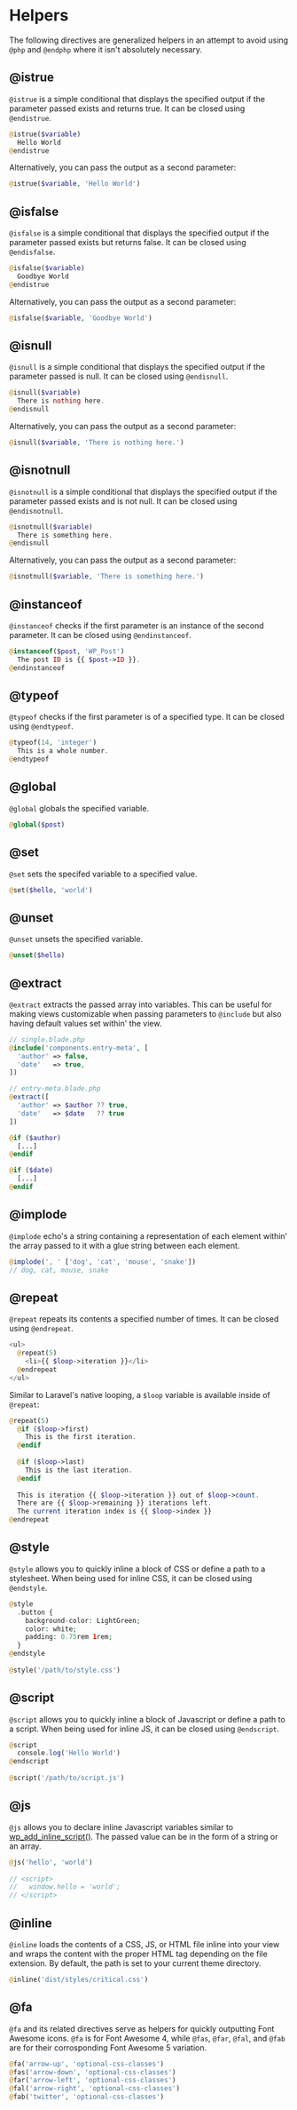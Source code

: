 # Helpers

The following directives are generalized helpers in an attempt to avoid using `@php` and `@endphp` where it isn't absolutely necessary.

## @istrue

`@istrue` is a simple conditional that displays the specified output if the parameter passed exists and returns true. It can be closed using `@endistrue`.

```php
@istrue($variable)
  Hello World
@endistrue
```

Alternatively, you can pass the output as a second parameter:

```php
@istrue($variable, 'Hello World')
```

## @isfalse

`@isfalse` is a simple conditional that displays the specified output if the parameter passed exists but returns false. It can be closed using `@endisfalse`.

```php
@isfalse($variable)
  Goodbye World
@endistrue
```

Alternatively, you can pass the output as a second parameter:

```php
@isfalse($variable, 'Goodbye World')
```

## @isnull

`@isnull` is a simple conditional that displays the specified output if the parameter passed is null. It can be closed using `@endisnull`.

```php
@isnull($variable)
  There is nothing here.
@endisnull
```

Alternatively, you can pass the output as a second parameter:

```php
@isnull($variable, 'There is nothing here.')
```

## @isnotnull

`@isnotnull` is a simple conditional that displays the specified output if the parameter passed exists and is not null. It can be closed using `@endisnotnull`.

```php
@isnotnull($variable)
  There is something here.
@endisnull
```

Alternatively, you can pass the output as a second parameter:

```php
@isnotnull($variable, 'There is something here.')
```

## @instanceof

`@instanceof` checks if the first parameter is an instance of the second parameter. It can be closed using `@endinstanceof`.

```php
@instanceof($post, 'WP_Post')
  The post ID is {{ $post->ID }}.
@endinstanceof
```

## @typeof

`@typeof` checks if the first parameter is of a specified type. It can be closed using `@endtypeof`.

```php
@typeof(14, 'integer')
  This is a whole number.
@endtypeof
```

## @global

`@global` globals the specified variable.

```php
@global($post)
```

## @set

`@set` sets the specifed variable to a specified value.

```php
@set($hello, 'world')
```

## @unset

`@unset` unsets the specified variable.

```php
@unset($hello)
```

## @extract

`@extract` extracts the passed array into variables. This can be useful for making views customizable when passing parameters to `@include` but also having default values set within' the view.

```php
// single.blade.php
@include('components.entry-meta', [
  'author' => false,
  'date'   => true,
])

// entry-meta.blade.php
@extract([
  'author' => $author ?? true,
  'date'   => $date   ?? true
])

@if ($author)
  [...]
@endif

@if ($date)
  [...]
@endif
```

## @implode

`@implode` echo's a string containing a representation of each element within' the array passed to it with a glue string between each element.

```php
@implode(', ' ['dog', 'cat', 'mouse', 'snake'])
// dog, cat, mouse, snake
```

## @repeat

`@repeat` repeats its contents a specified number of times. It can be closed using `@endrepeat`.

```php
<ul>
  @repeat(5)
    <li>{{ $loop->iteration }}</li>
  @endrepeat
</ul>
```

Similar to Laravel's native looping, a `$loop` variable is available inside of `@repeat`:

```php
@repeat(5)
  @if ($loop->first)
    This is the first iteration.
  @endif
  
  @if ($loop->last)
    This is the last iteration.
  @endif
  
  This is iteration {{ $loop->iteration }} out of $loop->count. 
  There are {{ $loop->remaining }} iterations left.
  The current iteration index is {{ $loop->index }}
@endrepeat
```

## @style

`@style` allows you to quickly inline a block of CSS or define a path to a stylesheet. When being used for inline CSS, it can be closed using `@endstyle`.

```php
@style
  .button {
    background-color: LightGreen;
    color: white;
    padding: 0.75rem 1rem;
  }
@endstyle
  
@style('/path/to/style.css')
```

## @script

`@script` allows you to quickly inline a block of Javascript or define a path to a script. When being used for inline JS, it can be closed using `@endscript`.

```php
@script
  console.log('Hello World')
@endscript
  
@script('/path/to/script.js')
```

## @js

`@js` allows you to declare inline Javascript variables similar to [wp_add_inline_script()](https://developer.wordpress.org/reference/functions/wp_add_inline_script/). The passed value can be in the form of a string or an array.

```php
@js('hello', 'world')
  
// <script>
//   window.hello = 'world';
// </script>
```

## @inline

`@inline` loads the contents of a CSS, JS, or HTML file inline into your view and wraps the content with the proper HTML tag depending on the file extension. By default, the path is set to your current theme directory.

```php
@inline('dist/styles/critical.css')
```

## @fa

`@fa` and its related directives serve as helpers for quickly outputting Font Awesome icons. `@fa` is for Font Awesome 4, while `@fas`, `@far`, `@fal`, and `@fab` are for their corrosponding Font Awesome 5 variation.

```php
@fa('arrow-up', 'optional-css-classes')
@fas('arrow-down', 'optional-css-classes')
@far('arrow-left', 'optional-css-classes')
@fal('arrow-right', 'optional-css-classes')
@fab('twitter', 'optional-css-classes')
```
